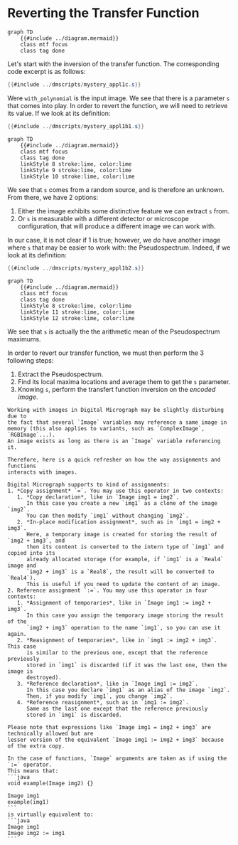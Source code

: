 # Reverting the Transfer Function

```mermaid
graph TD
    {{#include ../diagram.mermaid}}
    class mtf focus
    class tag done
```

Let's start with the inversion of the transfer function. The corresponding
code excerpt is as follows:

```java
{{#include ../dmscripts/mystery_appl1c.s}}
```

Were `with_polynomial` is the input image. We see that there is a
parameter `s` that comes into play. In order to revert the function,
we will need to retrieve its value. If we look at its definition:

```java
{{#include ../dmscripts/mystery_appl1b1.s}}
```

```mermaid
graph TD
    {{#include ../diagram.mermaid}}
    class mtf focus
    class tag done
    linkStyle 8 stroke:lime, color:lime
    linkStyle 9 stroke:lime, color:lime
    linkStyle 10 stroke:lime, color:lime
```

We see that `s` comes from a random source, and is therefore an unknown.
From there, we have 2 options:

1. Either the image exhibits some distinctive feature we can extract `s` from.
2. Or `s` is measurable with a different detector or microscope configuration,
   that will produce a different image we can work with.

In our case, it is not clear if 1 is true; however, we *do* have another image where
`s` that may be easier to work with: the Pseudospectrum. Indeed, if we look at
its definition:

```java
{{#include ../dmscripts/mystery_appl1b2.s}}
```

```mermaid
graph TD
    {{#include ../diagram.mermaid}}
    class mtf focus
    class tag done
    linkStyle 8 stroke:lime, color:lime
    linkStyle 11 stroke:lime, color:lime
    linkStyle 12 stroke:lime, color:lime
```

We see that `s` is actually the the arithmetic mean of the Pseudospectrum
maximums.

In order to revert  our transfer function, we must then perform the 3 following
steps:

1. Extract the Pseudospectrum.
2. Find its local maxima locations and average them to get the `s` parameter.
3. Knowing `s`, perform the transfert function inversion on the *encoded image*.

~~~admonish info title="The `:=` operator" collapsible=true
Working with images in Digital Micrograph may be slightly disturbing due to
the fact that several `Image` variables may reference a same image in
memory (this also applies to variants, such as `ComplexImage`, `RGBImage`...).
An image exists as long as there is an `Image` variable referencing it.

Therefore, here is a quick refresher on how the way assignments and functions
interacts with images.

Digital Micrograph supports to kind of assignments:
1. *Copy assignment* `=`. You may use this operator in two contexts:
   1. *Copy declaration*, like in `Image img1 = img2`.
      In this case you create a new `img1` as a clone of the image `img2`.
      You can then modify `img1` without changing `img2`.
   2. *In-place modification assignment*, such as in `img1 = img2 + img3`.
      Here, a temporary image is created for storing the result of `img2 + img3`, and
      then its content is converted to the intern type of `img1` and copied into its
      already allocated storage (for example, if `img1` is a `Real4` image and
      `img2 + img3` is a `Real8`, the result will be converted to `Real4`).
      This is useful if you need to update the content of an image.
2. Reference assignment `:=`. You may use this operator in four contexts:
   1. *Assignment of temporaries*, like in `Image img1 := img2 + img3`.
      In this case you assign the temporary image storing the result of the
      `img2 + img3` operation to the name `img1`, so you can use it again.
   2. *Reasignment of temporaries*, like in `img1 := img2 + img3`. This case
      is similar to the previous one, except that the reference previously
      stored in `img1` is discarded (if it was the last one, then the image is
      destroyed).
   3. *Reference declaration*, like in `Image img1 := img2`.
      In this case you declare `img1` as an alias of the image `img2`.
      Then, if you modify `img1`, you change `img2`.
   4. *Reference reasignment*, such as in `img1 := img2`.
      Same as the last one except that the reference previously
      stored in `img1` is discarded.

Please note that expressions like `Image img1 = img2 + img3` are technically allowed but are
lesser version of the equivalent `Image img1 := img2 + img3` because of the extra copy.

In the case of functions, `Image` arguments are taken as if using the `:=` operator.
This means that:
```java
void example(Image img2) {}

Image img1
example(img1)
```
is virtually equivalent to:
```java
Image img1
Image img2 := img1
```
~~~